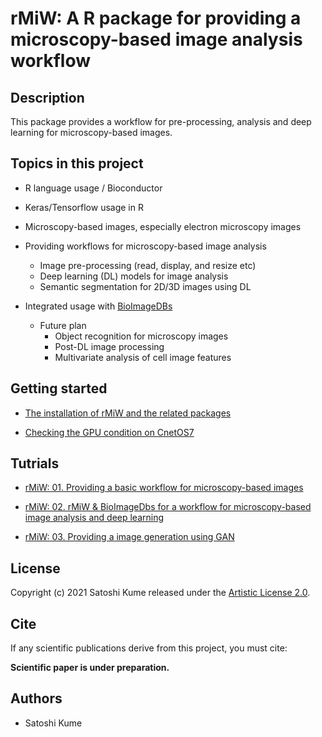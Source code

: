 # rMiW: A R package for providing a microscopy-based image analysis workflow

## Description

This package provides a workflow for pre-processing, analysis and deep learning for microscopy-based images.

## Topics in this project
- R language usage / Bioconductor
- Keras/Tensorflow usage in R
- Microscopy-based images, especially electron microscopy images
- Providing workflows for microscopy-based image analysis
  - Image pre-processing (read, display, and resize etc)
  - Deep learning (DL) models for image analysis
  - Semantic segmentation for 2D/3D  images using DL
- Integrated usage with [BioImageDBs](https://bioconductor.org/packages/release/data/experiment/html/BioImageDbs.html)

  - Future plan
    - Object recognition for microscopy images
    - Post-DL image processing
    - Multivariate analysis of cell image features

## Getting started

- [The installation of rMiW and the related packages](https://kumes.github.io/rMiW/vignettes/rMiW_00_installation.html)

- [Checking the GPU condition on CnetOS7](https://kumes.github.io/rMiW/vignettes/rMiW_00_GPU.html)

## Tutrials

- [rMiW: 01. Providing a basic workflow for microscopy-based images](https://kumes.github.io/rMiW/vignettes/rMiW_01_Basic_eval.html)

- [rMiW: 02. rMiW & BioImageDbs for a workflow for microscopy-based image analysis and deep learning](https://kumes.github.io/rMiW/vignettes/rMiW_02_BioImageDbs_eval.html)

- [rMiW: 03. Providing a image generation using GAN](https://kumes.github.io/rMiW/vignettes/rMiW_03_GAN.html)

## License

Copyright (c) 2021 Satoshi Kume released under the [Artistic License 2.0](http://www.perlfoundation.org/artistic_license_2_0).

## Cite

If any scientific publications derive from this project, you must cite:

**Scientific paper is under preparation.**

## Authors

- Satoshi Kume


